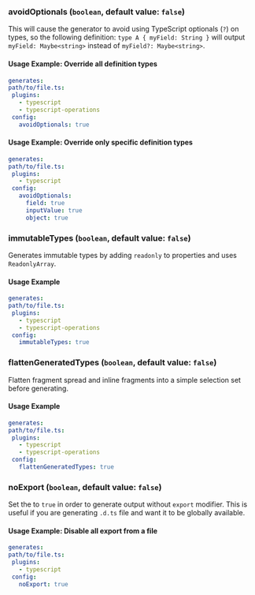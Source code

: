 
### avoidOptionals (`boolean`, default value: `false`)

This will cause the generator to avoid using TypeScript optionals (`?`) on types, so the following definition: `type A { myField: String }` will output `myField: Maybe<string>` instead of `myField?: Maybe<string>`.


#### Usage Example: Override all definition types

```yml
generates:
path/to/file.ts:
 plugins:
   - typescript
   - typescript-operations
 config:
   avoidOptionals: true
```

#### Usage Example: Override only specific definition types

```yml
generates:
path/to/file.ts:
 plugins:
   - typescript
 config:
   avoidOptionals:
     field: true
     inputValue: true
     object: true
```

### immutableTypes (`boolean`, default value: `false`)

Generates immutable types by adding `readonly` to properties and uses `ReadonlyArray`.


#### Usage Example

```yml
generates:
path/to/file.ts:
 plugins:
   - typescript
   - typescript-operations
 config:
   immutableTypes: true
```

### flattenGeneratedTypes (`boolean`, default value: `false`)

Flatten fragment spread and inline fragments into a simple selection set before generating.


#### Usage Example

```yml
generates:
path/to/file.ts:
 plugins:
   - typescript
   - typescript-operations
 config:
   flattenGeneratedTypes: true
```

### noExport (`boolean`, default value: `false`)

Set the to `true` in order to generate output without `export` modifier. This is useful if you are generating `.d.ts` file and want it to be globally available.


#### Usage Example: Disable all export from a file

```yml
generates:
path/to/file.ts:
 plugins:
   - typescript
 config:
   noExport: true
```